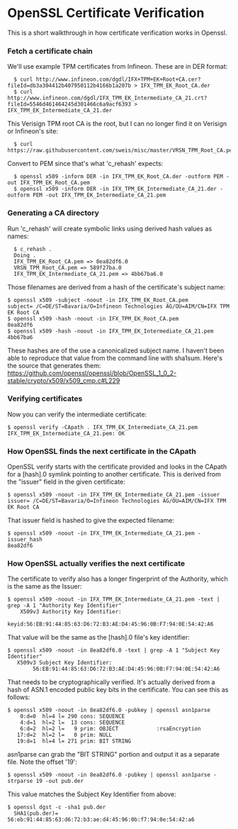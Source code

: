 # OpenSSL Certificate Verification

This is a short walkthrough in how certificate verification works in Openssl.

### Fetch a certificate chain

We'll use example TPM certificates from Infineon. These are in DER format:

      $ curl http://www.infineon.com/dgdl/IFX+TPM+EK+Root+CA.cer?fileId=db3a304412b407950112b4166b1a207b > IFX_TPM_EK_Root_CA.der
      $ curl http://www.infineon.com/dgdl/IFX_TPM_EK_Intermediate_CA_21.crt?fileId=5546d461464245d301466c6a9acf6393 > IFX_TPM_EK_Intermediate_CA_21.der

This Verisign TPM root CA is the root, but I can no longer find it on Verisign or Infineon's site:

      $ curl https://raw.githubusercontent.com/sweis/misc/master/VRSN_TPM_Root_CA.pem

Convert to PEM since that's what 'c_rehash' expects:

      $ openssl x509 -inform DER -in IFX_TPM_EK_Root_CA.der -outform PEM -out IFX_TPM_EK_Root_CA.pem
      $ openssl x509 -inform DER -in IFX_TPM_EK_Intermediate_CA_21.der -outform PEM -out IFX_TPM_EK_Intermediate_CA_21.pem

### Generating a CA directory

Run 'c_rehash' will create symbolic links using derived hash values as names:

      $ c_rehash .
      Doing .
      IFX_TPM_EK_Root_CA.pem => 8ea82df6.0
      VRSN_TPM_Root_CA.pem => 589f27ba.0
      IFX_TPM_EK_Intermediate_CA_21.pem => 4bb67ba6.0

Those filenames are derived from a hash of the certificate's subject name:

    $ openssl x509 -subject -noout -in IFX_TPM_EK_Root_CA.pem
    subject= /C=DE/ST=Bavaria/O=Infineon Technologies AG/OU=AIM/CN=IFX TPM EK Root CA
    $ openssl x509 -hash -noout -in IFX_TPM_EK_Root_CA.pem
    8ea82df6
    $ openssl x509 -hash -noout -in IFX_TPM_EK_Intermediate_CA_21.pem
    4bb67ba6

These hashes are of the use a canonicalized subject name. I haven't been able to reproduce that value from the command line with sha1sum.  Here's the source that generates them: https://github.com/openssl/openssl/blob/OpenSSL_1_0_2-stable/crypto/x509/x509_cmp.c#L229

### Verifying certificates

Now you can verify the intermediate certificate:

    $ openssl verify -CApath . IFX_TPM_EK_Intermediate_CA_21.pem
    IFX_TPM_EK_Intermediate_CA_21.pem: OK

### How OpenSSL finds the next certificate in the CApath

OpenSSL verify starts with the certificate provided and looks in the CApath for a [hash].0 symlink pointing to another certificate. This is derived from the "issuer" field in the given certificate:

    $ openssl x509 -noout -in IFX_TPM_EK_Intermediate_CA_21.pem -issuer
    issuer= /C=DE/ST=Bavaria/O=Infineon Technologies AG/OU=AIM/CN=IFX TPM EK Root CA

That issuer field is hashed to give the expected filename: 

    $ openssl x509 -noout -in IFX_TPM_EK_Intermediate_CA_21.pem -issuer_hash 
    8ea82df6

### How OpenSSL actually verifies the next certificate

The certificate to verify also has a longer fingerprint of the Authority, which is the same as the Issuer:

    $ openssl x509 -noout -in IFX_TPM_EK_Intermediate_CA_21.pem -text | grep -A 1 "Authority Key Identifier"
        X509v3 Authority Key Identifier:
            keyid:56:EB:91:44:85:63:D6:72:B3:AE:D4:45:96:0B:F7:94:0E:54:42:A6

That value will be the same as the [hash].0 file's key identifier:

    $ openssl x509 -noout -in 8ea82df6.0 -text | grep -A 1 "Subject Key Identifier"
       X509v3 Subject Key Identifier:
            56:EB:91:44:85:63:D6:72:B3:AE:D4:45:96:0B:F7:94:0E:54:42:A6

That needs to be cryptographically verified. It's actually derived from a hash of ASN.1 encoded public key bits in the certificate. You can see this as follows:

    $ openssl x509 -noout -in 8ea82df6.0 -pubkey | openssl asn1parse
        0:d=0  hl=4 l= 290 cons: SEQUENCE
        4:d=1  hl=2 l=  13 cons: SEQUENCE
        6:d=2  hl=2 l=   9 prim: OBJECT            :rsaEncryption
       17:d=2  hl=2 l=   0 prim: NULL
       19:d=1  hl=4 l= 271 prim: BIT STRING

asn1parse can grab the "BIT STRING" portion and output it as a separate file. Note the offset '19':

    $ openssl x509 -noout -in 8ea82df6.0 -pubkey | openssl asn1parse -strparse 19 -out pub.der

This value matches the Subject Key Identifier from above:

    $ openssl dgst -c -sha1 pub.der
      SHA1(pub.der)= 56:eb:91:44:85:63:d6:72:b3:ae:d4:45:96:0b:f7:94:0e:54:42:a6
